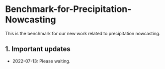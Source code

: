 # Benchmark-for-Precipitation-Nowcasting

This is the benchmark for our new work related to precipitation nowcasting.

## 1. Important updates

* 2022-07-13: Please waiting.
